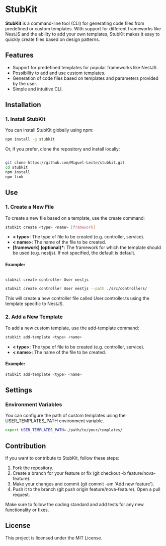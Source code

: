 # **StubKit**

**StubKit** is a command-line tool (CLI) for generating code files from predefined or custom templates. With support for different frameworks like NestJS and the ability to add your own templates, StubKit makes it easy to quickly create files based on design patterns.

## **Features**

- Support for predefined templates for popular frameworks like NestJS.
- Possibility to add and use custom templates.
- Generation of code files based on templates and parameters provided by the user.
- Simple and intuitive CLI.

## **Installation**

### **1. Install StubKit**

You can install StubKit globally using npm:

```bash
npm install -g stubkit
```

Or, if you prefer, clone the repository and install locally:

```bash

git clone https://github.com/Miguel-Leite/stubkit.git
cd stubkit
npm install
npm link

```

## **Use**

### **1. Create a New File**

To create a new file based on a template, use the create command:

```bash
stubkit create <type> <name> [framework]
```

- **< type>**: The type of file to be created (e.g. controller, service).
- **< name>**: The name of the file to be created.
- **[framework] (optional)\***: The framework for which the template should be used (e.g. nestjs). If not specified, the default is default.

#### Example:

```bash

stubkit create controller User nestjs

stubkit create controller User nestjs --path ./src/controllers/

```

This will create a new controller file called User.controller.ts using the template specific to NestJS.

### **2. Add a New Template**

To add a new custom template, use the add-template command:

```bash
stubkit add-template <type> <name>
```

- **< type>**: The type of file to be created (e.g. controller, service).
- **< name>**: The name of the file to be created.

#### Example:

```bash
stubkit add-template <type> <name>
```

## **Settings**

### **Environment Variables**

You can configure the path of custom templates using the USER_TEMPLATES_PATH environment variable.

```bash
export USER_TEMPLATES_PATH=./path/to/your/templates/
```

## **Contribution**

If you want to contribute to StubKit, follow these steps:

1. Fork the repository.
2. Create a branch for your feature or fix (git checkout -b feature/nova-feature).
3. Make your changes and commit (git commit -am 'Add new feature').
4. Push it to the branch (git push origin feature/nova-feature).
   Open a pull request.

Make sure to follow the coding standard and add tests for any new functionality or fixes.

## **License**

This project is licensed under the MIT License.
